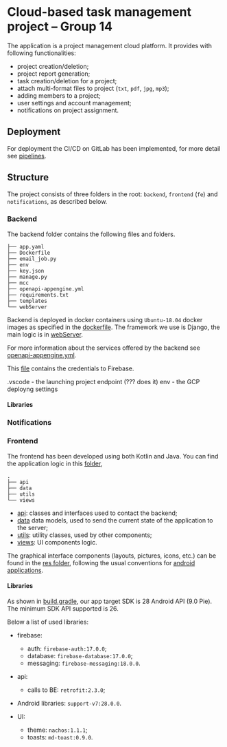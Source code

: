 # Cloud-based task management project – Group 14

The application is a project management cloud platform. It provides with following functionalities:

* project creation/deletion;
* project report generation;
* task creation/deletion for a project;
* attach multi-format files to project (`txt`, `pdf`, `jpg`, `mp3`);
* adding members to a project;
* user settings and account management;
* notifications on project assignment.

<!-- ============ might be missing something: =================== -->
 
<!--  * conversion of an image to a project -->
<!--  * project search -->
<!--  * admin/user project privileges -->
 

## Deployment 

For deployment the CI/CD on GitLab has been implemented, for more detail see  [pipelines](https://version.aalto.fi/gitlab/CS-E4100/mcc-fall-2019-g14/pipelines). 


<!-- Add here be deployment instructions -->


## Structure

The project consists of three folders in the root: `backend`, `frontend` (`fe`) and `notifications`, as described below. 

### Backend

The backend folder contains the following files and folders.

```
├── app.yaml
├── Dockerfile
├── email_job.py
├── env
├── key.json
├── manage.py
├── mcc
├── openapi-appengine.yml
├── requirements.txt
├── templates
└── webServer
```

Backend is deployed in docker containers using `Ubuntu-18.04` docker images as specified in the [dockerfile](./backend/Dockerfile). The framework we use is Django, the main logic is in  [webServer](./backend/webServer). 

For more information about the services offered by the backend see [openapi-appengine.yml](./backend/openapi-appengine.yml).

<!-- ========================================================== -->

<!-- Rohit: please modify here -->


<!-- Insert important files -->
This [file](backend/key.json) contains the credentials to Firebase.

<!-- Are they important? I am not sure -->
.vscode - the launching project endpoint (??? does it)
env - the GCP deployng settings 



<!-- Add libraries -->
#### Libraries 


<!-- ================================================  -->

### Notifications


### Frontend

The frontend has been developed using both Kotlin and Java. You can find the application logic in this [folder](fe/app/src/main/java/mcc/group14/apiclientapp), 

```
.
├── api
├── data
├── utils
└── views
```

* [api](./fe/app/src/main/java/mcc/group14/apiclientapp/api):  classes and interfaces used to contact the backend;
* [data](./fe/app/src/main/java/mcc/group14/apiclientapp/data) data models, used to send the current state of the application to the server;
* [utils](./fe/app/src/main/java/mcc/group14/apiclientapp/utils): utility classes, used by other components;
* [views](./fe/app/src/main/java/mcc/group14/apiclientapp/views): UI components logic.

The graphical interface components (layouts, pictures, icons, etc.) can be found in the [res folder](./fe/app/src/main/res), following the usual conventions for [android applications](https://developer.android.com/studio/projects).

#### Libraries

As shown in [build.gradle](fe/app/build.gradle), our app target SDK is 28 Android API (9.0 Pie). The minimum SDK API supported is 26. 

Below a list of used libraries:

* firebase:
	* auth: `firebase-auth:17.0.0`;
	* database: `firebase-database:17.0.0`;
	* messaging: `firebase-messaging:18.0.0`.

* api:
	* calls to BE: `retrofit:2.3.0`;

<!-- ================ Kibria which picasso version??? ================ -->
  
<!-- 	  * picasso: `picasso:<version>`  -->

* Android libraries: `support-v7:28.0.0`.

* UI:
	* theme: `nachos:1.1.1`;
	* toasts: `md-toast:0.9.0`.

